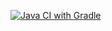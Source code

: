 [![Java CI with Gradle](https://github.com/DaniyaKurm/zadanie-16/actions/workflows/gradle.yml/badge.svg)](https://github.com/DaniyaKurm/zadanie-16/actions/workflows/gradle.yml)
